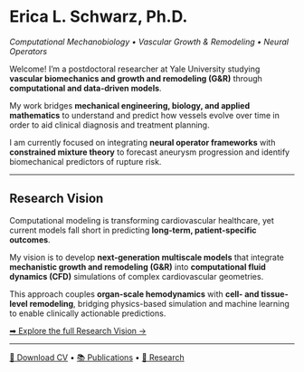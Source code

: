 # Erica L. Schwarz, Ph.D.
_Computational Mechanobiology • Vascular Growth & Remodeling • Neural Operators_

Welcome! I’m a postdoctoral researcher at Yale University studying **vascular biomechanics and growth and remodeling (G&R)** through **computational and data-driven models**.  

My work bridges **mechanical engineering, biology, and applied mathematics** to understand and predict how vessels evolve over time in order to aid clinical diagnosis and treatment planning.

I am currently focused on integrating **neural operator frameworks** with **constrained mixture theory** to forecast aneurysm progression and identify biomechanical predictors of rupture risk.

---

## Research Vision
Computational modeling is transforming cardiovascular healthcare, yet current models fall short in predicting **long-term, patient-specific outcomes**.  

My vision is to develop **next-generation multiscale models** that integrate **mechanistic growth and remodeling (G&R)** into **computational fluid dynamics (CFD)** simulations of complex cardiovascular geometries.  

This approach couples **organ-scale hemodynamics** with **cell- and tissue-level remodeling**, bridging physics-based simulation and machine learning to enable clinically actionable predictions.  

[➡ Explore the full Research Vision →](research-vision)

---

[📄 Download CV](cv) • [📚 Publications](publications) • [🔬 Research](research)